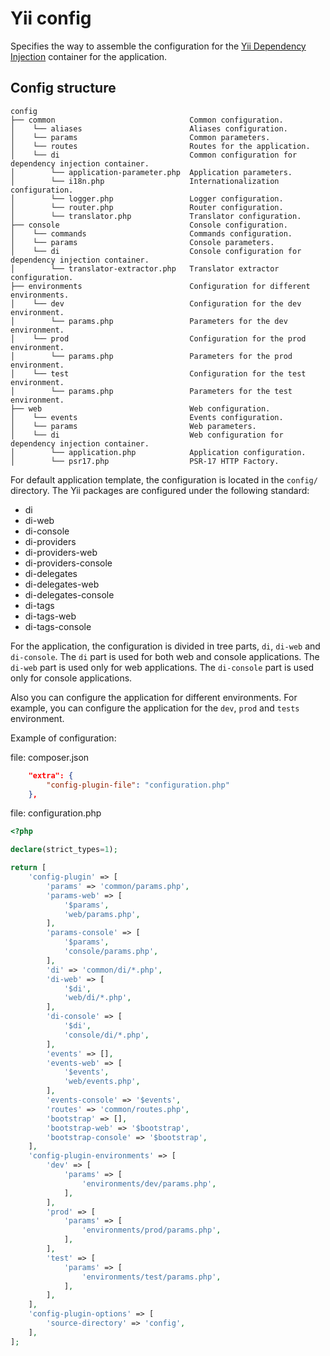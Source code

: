 # Yii config

Specifies the way to assemble the configuration for the [Yii Dependency Injection](https://github.com/yiisoft/di) 
container for the application.

## Config structure

```text
config
├── common                              Common configuration.
│    └── aliases                        Aliases configuration.
│    └── params                         Common parameters.
│    └── routes                         Routes for the application.
│    └── di                             Common configuration for dependency injection container.
│        └── application-parameter.php  Application parameters.
│        └── i18n.php                   Internationalization configuration.
│        └── logger.php                 Logger configuration.
│        └── router.php                 Router configuration.
│        └── translator.php             Translator configuration.
├── console                             Console configuration.
│    └── commands                       Commands configuration.
│    └── params                         Console parameters.
│    └── di                             Console configuration for dependency injection container.
│        └── translator-extractor.php   Translator extractor configuration.
├── environments                        Configuration for different environments.
│    └── dev                            Configuration for the dev environment.
│        └── params.php                 Parameters for the dev environment.
│    └── prod                           Configuration for the prod environment.
│        └── params.php                 Parameters for the prod environment.
│    └── test                           Configuration for the test environment.
│        └── params.php                 Parameters for the test environment.
├── web                                 Web configuration.
│    └── events                         Events configuration.
│    └── params                         Web parameters.
│    └── di                             Web configuration for dependency injection container.
│        └── application.php            Application configuration.
│        └── psr17.php                  PSR-17 HTTP Factory.    
```

For default application template, the configuration is located in the `config/` directory. The Yii packages are
configured under the following standard:

- di
- di-web
- di-console
- di-providers
- di-providers-web
- di-providers-console
- di-delegates
- di-delegates-web
- di-delegates-console
- di-tags
- di-tags-web
- di-tags-console

For the application, the configuration is divided in tree parts, `di`, `di-web` and `di-console`. The `di` part
is used for both web and console applications. The `di-web` part is used only for web applications. The `di-console`
part is used only for console applications.

Also you can configure the application for different environments. For example, you can configure the application for
the `dev`, `prod` and `tests` environment.

Example of configuration:

file: composer.json
```json
    "extra": {
        "config-plugin-file": "configuration.php"
    },
```

file: configuration.php
```php
<?php

declare(strict_types=1);

return [
    'config-plugin' => [
        'params' => 'common/params.php',
        'params-web' => [
            '$params',
            'web/params.php',
        ],
        'params-console' => [
            '$params',
            'console/params.php',
        ],
        'di' => 'common/di/*.php',
        'di-web' => [
            '$di',
            'web/di/*.php',
        ],
        'di-console' => [
            '$di',
            'console/di/*.php',
        ],
        'events' => [],
        'events-web' => [
            '$events',
            'web/events.php',
        ],
        'events-console' => '$events',
        'routes' => 'common/routes.php',
        'bootstrap' => [],
        'bootstrap-web' => '$bootstrap',
        'bootstrap-console' => '$bootstrap',
    ],
    'config-plugin-environments' => [
        'dev' => [
            'params' => [
                'environments/dev/params.php',
            ],
        ],
        'prod' => [
            'params' => [
                'environments/prod/params.php',
            ],
        ],
        'test' => [
            'params' => [
                'environments/test/params.php',
            ],
        ],
    ],
    'config-plugin-options' => [
        'source-directory' => 'config',
    ],
];
```
